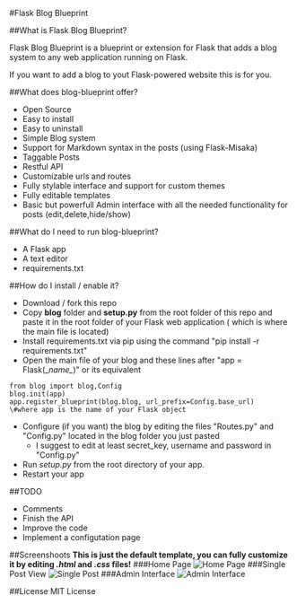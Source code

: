 #Flask Blog Blueprint

##What is Flask Blog Blueprint?

Flask Blog Blueprint is a blueprint or extension for Flask that adds a blog system to any web application running on Flask. 

If you want to add a blog to yout Flask-powered website this is for you.


##What does blog-blueprint offer?
* Open Source
* Easy to install
* Easy to uninstall
* Simple Blog system
* Support for Markdown syntax in the posts (using Flask-Misaka)
* Taggable Posts
* Restful API
* Customizable urls and routes
* Fully stylable interface and support for custom themes
* Fully editable templates 
* Basic but powerfull Admin interface with all the needed functionality for posts (edit,delete,hide/show)


##What do I need to run blog-blueprint?
* A Flask app
* A text editor
* requirements.txt

##How do I install / enable it?
* Download / fork this repo
* Copy **blog** folder and **setup.py** from the root folder of this repo and paste it in the root folder of your Flask web application ( which is where the main file is located)
* Install requirements.txt via pip using the command "pip install -r requirements.txt"
* Open the main file of your blog and these lines after "app = Flask(\__name\__)" or its equivalent

```
from blog import blog,Config
blog.init(app)
app.register_blueprint(blog.blog, url_prefix=Config.base_url)
\#where app is the name of your Flask object
```
* Configure (if you want) the blog by editing the files "Routes.py" and "Config.py" located in the blog folder you just pasted
    * I suggest to edit at least secret_key, username and password in "Config.py"
* Run *setup.py* from the root directory of your app.
* Restart your app

##TODO
* Comments
* Finish the API
* Improve the code
* Implement a configutation page


##Screenshoots
**This is just the default template, you can fully customize it by editing *.html* and *.css* files!**
###Home Page
![Home Page](http://github.com/crisbal/Flask-Blog-Blueprint/blob/master/screens/home.png)
###Single Post View
![Single Post](http://github.com/crisbal/Flask-Blog-Blueprint/blob/master/screens/post.png)
###Admin Interface
![Admin Interface](http://github.com/crisbal/Flask-Blog-Blueprint/blob/master/screens/admin.png)

##License
MIT License
